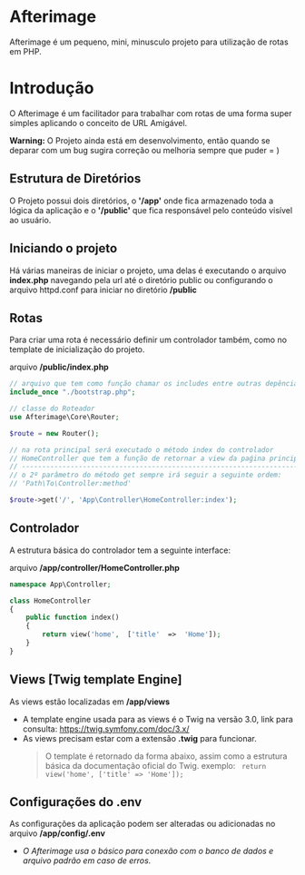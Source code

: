# Afterimage
Afterimage é um pequeno, mini, minusculo projeto para utilização de rotas em PHP.

# Introdução
O Afterimage é um facilitador para trabalhar com rotas de uma forma super simples aplicando o conceito de URL Amigável.

**Warning:** O Projeto ainda está em desenvolvimento, então quando se deparar com um  bug sugira correção ou melhoria sempre que puder = )  


## Estrutura de Diretórios
O Projeto possui dois diretórios, o **'/app'** onde fica armazenado toda a lógica da aplicação e o **'/public'** que fica responsável pelo conteúdo visível ao usuário.
<br>
## Iniciando o projeto

Há várias maneiras de iniciar o projeto, uma delas é executando o arquivo **index.php** navegando pela url até o diretório public ou configurando o arquivo httpd.conf para iniciar no diretório **/public**

## Rotas

Para criar uma rota é necessário definir um controlador também, como no template de inicialização do projeto.
<br>

arquivo **/public/index.php**
```php
// arquivo que tem como função chamar os includes entre outras depências projeto
include_once "./bootstrap.php";

// classe do Roteador
use Afterimage\Core\Router;

$route = new Router();

// na rota principal será executado o método index do controlador 
// HomeController que tem a função de retornar a view da paǵina principal
// ----------------------------------------------------------------------
// o 2º parâmetro do método get sempre irá seguir a seguinte ordem:
// 'Path\To\Controller:method'

$route->get('/', 'App\Controller\HomeController:index');
```

## Controlador

A estrutura básica do controlador tem a seguinte interface:
<br>

arquivo **/app/controller/HomeController.php**
```php
namespace App\Controller;

class HomeController
{
	public function index()
	{
		return view('home',  ['title'  =>  'Home']);
	}
}
```
## Views [Twig template Engine]

As views estão localizadas em **/app/views**

- A template engine usada para as views é o Twig na versão 3.0, link para consulta: https://twig.symfony.com/doc/3.x/
- As views precisam estar com a extensão **.twig** para funcionar.
	> O template é retornado da forma abaixo, assim como a estrutura básica da documentação oficial do Twig.
	> exemplo: ``` return view('home', ['title' => 'Home']);```

## Configurações do .env

As configurações da aplicação podem ser alteradas ou adicionadas no arquivo **/app/config/.env**

- *O Afterimage usa o básico para conexão com o banco de dados e arquivo padrão em caso de erros.*